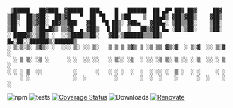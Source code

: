 ```

 ▒█████   ██▓███  ▓█████  ███▄    █   ██████  ██ ▄█▀ ██▓ ██▓     ██▓
▒██▒  ██▒▓██░  ██▒▓█   ▀  ██ ▀█   █ ▒██    ▒  ██▄█▒ ▓██▒▓██▒    ▓██▒
▒██░  ██▒▓██░ ██▓▒▒███   ▓██  ▀█ ██▒░ ▓██▄   ▓███▄░ ▒██▒▒██░    ▒██░
▒██   ██░▒██▄█▓▒ ▒▒▓█  ▄ ▓██▒  ▐▌██▒  ▒   ██▒▓██ █▄ ░██░▒██░    ▒██░
░ ████▓▒░▒██▒ ░  ░░▒████▒▒██░   ▓██░▒██████▒▒▒██▒ █▄░██░░██████▒░██████▒
░ ▒░▒░▒░ ▒▓▒░ ░  ░░░ ▒░ ░░ ▒░   ▒ ▒ ▒ ▒▓▒ ▒ ░▒ ▒▒ ▓▒░▓  ░ ▒░▓  ░░ ▒░▓  ░
  ░ ▒ ▒░ ░▒ ░      ░ ░  ░░ ░░   ░ ▒░░ ░▒  ░ ░░ ░▒ ▒░ ▒ ░░ ░ ▒  ░░ ░ ▒  ░
░ ░ ░ ▒  ░░          ░      ░   ░ ░ ░  ░  ░  ░ ░░ ░  ▒ ░  ░ ░     ░ ░
    ░ ░              ░  ░         ░       ░  ░  ░    ░      ░  ░    ░  ░

```

![npm](https://img.shields.io/npm/v/openskill)
![tests](https://github.com/philihp/openskill.js/workflows/tests/badge.svg)
[![Coverage Status](https://coveralls.io/repos/github/philihp/openskill.js/badge.svg?branch=master)](https://coveralls.io/github/philihp/openskill.js?branch=master)
![Downloads](https://img.shields.io/npm/dt/openskill)
[![Renovate](https://img.shields.io/badge/renovate-enabled-brightgreen.svg)](https://renovatebot.com)

